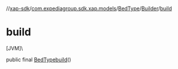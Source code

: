 //[xap-sdk](../../../../index.md)/[com.expediagroup.sdk.xap.models](../../index.md)/[BedType](../index.md)/[Builder](index.md)/[build](build.md)

# build

[JVM]\

public final [BedType](../index.md)[build](build.md)()
